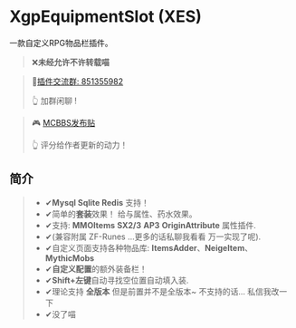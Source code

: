 # XgpEquipmentSlot (XES)

一款自定义RPG物品栏插件。

> ❌**未经允许不许转载喵**

> 🔮[插件交流群: 851355982](https://qm.qq.com/cgi-bin/qm/qr?_wv=1027&k=SY19EvEiFZvqx_mwGSvYn5N-NkgoiqBd&authKey=ch4cQrooW0WGSG9IlomgJH43qyhE8W8alImhOM%2FUbhcTSTb7f1nH%2Fq5k7KlhRhX8&noverify=0&group_code=851355982)
>
> 👆 加群闲聊 !

>   🎮  [MCBBS发布贴](https://www.mcbbs.net/thread-1459332-1-1.html)
>
>   👆 评分给作者更新的动力！

## 简介

> - ✔**Mysql Sqlite Redis** 支持！
> - ✔简单的**套装**效果！ 给与属性、药水效果。
> - ✔支持: **MMOItems** **SX2/3** **AP3**  **OriginAttribute** 属性插件.  
> - ✔(兼容附属 ZF-Runes ...更多的话私聊我看看 万一实现了呢).
> - ✔自定义页面支持各种物品库: **ItemsAdder**、**NeigeItem**、**MythicMobs**
> - ✔**自定义配置**的额外装备栏！
> - ✔**Shift+左键**自动寻找空位置自动填入装.
> - ✔理论支持 **全版本**  但是前置并不是全版本~ 不支持的话... 私信我改一下
> - ✔没了喵 

